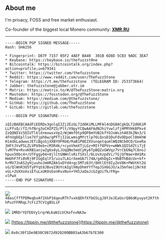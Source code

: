 ## About me

I'm privacy, FOSS and free market enthusiast. 

Co-founder of the biggest local Monero community: [**XMR.RU**](https://xmr.ru/)

---

```
-----BEGIN PGP SIGNED MESSAGE-----
Hash: SHA256

* Fingerprint: D87F 7157 05F2 4AEF BA40  301B 6D8D 5CB3 9ADC 3EA7
* Keybase: https://keybase.io/thefuzzst0ne
* Bitcointalk: https://bitcointalk.org/index.php?action=profile;u=679341
* Twitter: https://twitter.com/thefuzzstone
* Reddit: https://www.reddit.com/user/TheFuzzStone
* Telegram: https://t.me/thefuzzstone  (TELEGRAM ID: 253373664)
* Jabber: thefuzzstone@jabber.otr.im
* Matrix: https://matrix.to/#/@TheFuzzStone:matrix.org
* Mastodon: https://fosstodon.org/@TheFuzzStone
* Medium: https://medium.com/@thefuzzstone/
* GitHub: https://github.com/TheFuzzStone
* GitLab: https://gitlab.com/thefuzzstone

-----BEGIN PGP SIGNATURE-----

iQIzBAEBCAAdFiEERDx3gnlqI2Zj2EzGL72d6KiMLLMFAl4nDG8ACgkQL72d6KiM
LLPfsQ//fI/hfNrg3oCHIPZS/Plt/X9pyYCQwAAFAdNJhiYvwlzfjHPMYHk8Pkv4
ZzQQNIVz5DIUTlkld+mxwsxVp2/WjWmfOtp9QP8mYUB2kfYOJxWszh403kZNn3/S
4FnUgbEpllse7Xfjphbw/gPFTjI2aLwmigMYctlp76LQxsD1DuFdvODpoCl0mkhW
H14dkLadwwsJEfiBgsGjXXBY9FRG0/RaB1P8EZXVunqetqumlWQ1NCb0CO/GxeRa
3HFtJVvP5LZLVPU9eb+cM3R4k/+cyoVhmXTjLGz+MItf8PVo+wHWk1QISdZti7jE
lvM7Pe+RvxKRB1anjwZg6x8yLJUqQNe5mUCyKy6TpBQZxGWVqz7VrCbENq7C8noJ
hpux50bc4+/UTFggy04+8jlCtGNWnlsRifSXsl/6LUvXzpdVi/TGjQfNae+8H1Rx
HmUhF7Fi0VRj9FIGgEqlF3/uiu7LA1rXemGb7l74A/g4hDgIc+9bBThBdcUx+kf+
hrMV7JnAS2yHjuuhoJmHRZAkSxDYd4+gc5MTz63Y/8HtlEt0IyZeV8K+PWUtKt2U
sG/QlWnR3O5TyPYqt8JBvoI9UYcAIglhNyDhmYYfTepJSX6GJU/aJ5mfmo1jNrXd
vGL+2UXXoXxiEfuLxUKOsEenRvxNvn+YH5JaOaJcG2gUiTk/FRg=
=lPwX
-----END PGP SIGNATURE-----
```


---


![](https://static.coinpaprika.com/storage/cdn/currency_images/112389.png)
`48asCffTPEMeqbxAf2XkP16qeuRTh7vxkQDhfXfbG5LgJ8YJeJEaUsrQ86dKyuyot2KfthhPuzFFRRqL7cFi2TCV1gBSLiF`

![](https://i.imgur.com/7i54Hnr.png)
`1MRDrYQfE6Vy1rqrWL6aN3iVCKofvvNA3w`

![](https://i.imgur.com/h2Tuewd.png) [https://tippin.me/@thefuzzstone](https://tippin.me/@thefuzzstone)

![](https://i.imgur.com/6tP3cz3.png)
`0x0c30f1De9B30C9872d920200BB03aA3b67b7E300`
